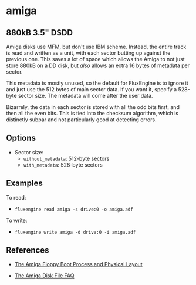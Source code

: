 amiga
====
## 880kB 3.5" DSDD
<!-- This file is automatically generated. Do not edit. -->

Amiga disks use MFM, but don't use IBM scheme. Instead, the entire track is
read and written as a unit, with each sector butting up against the previous
one. This saves a lot of space which allows the Amiga to not just store 880kB
on a DD disk, but _also_ allows an extra 16 bytes of metadata per sector.

This metadata is mostly unused, so the default for FluxEngine is to ignore it
and just use the 512 bytes of main sector data. If you want it, specify a
528-byte sector size. The metadata will come after the user data.

Bizarrely, the data in each sector is stored with all the odd bits first, and
then all the even bits. This is tied into the checksum algorithm, which is
distinctly subpar and not particularly good at detecting errors.

## Options

  - Sector size:
      - `without_metadata`: 512-byte sectors
      - `with_metadata`: 528-byte sectors

## Examples

To read:

  - `fluxengine read amiga -s drive:0 -o amiga.adf`

To write:

  - `fluxengine write amiga -d drive:0 -i amiga.adf`

## References

  - [The Amiga Floppy Boot Process and Physical
    Layout](https://wiki.amigaos.net/wiki/Amiga_Floppy_Boot_Process_and_Physical_Layout)

  - [The Amiga Disk File FAQ](http://lclevy.free.fr/adflib/adf_info.html)

